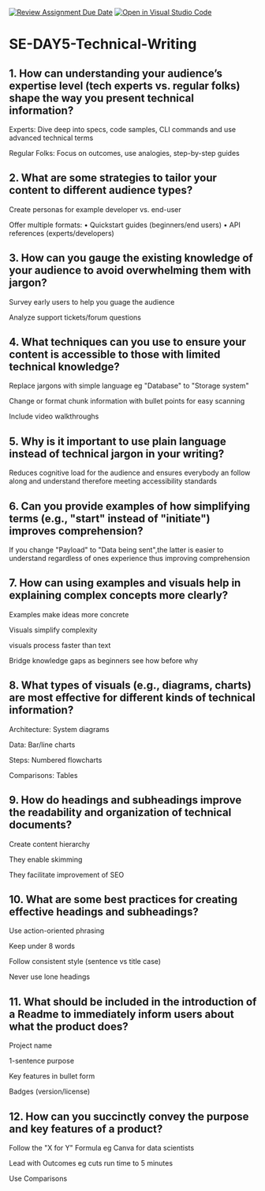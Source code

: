 [![Review Assignment Due Date](https://classroom.github.com/assets/deadline-readme-button-22041afd0340ce965d47ae6ef1cefeee28c7c493a6346c4f15d667ab976d596c.svg)](https://classroom.github.com/a/zsAR-pyY)
[![Open in Visual Studio Code](https://classroom.github.com/assets/open-in-vscode-2e0aaae1b6195c2367325f4f02e2d04e9abb55f0b24a779b69b11b9e10269abc.svg)](https://classroom.github.com/online_ide?assignment_repo_id=18927187&assignment_repo_type=AssignmentRepo)
# SE-DAY5-Technical-Writing
## 1. How can understanding your audience’s expertise level (tech experts vs. regular folks) shape the way you present technical information?
Experts: Dive deep into specs, code samples, CLI commands and use advanced technical terms

Regular Folks: Focus on outcomes, use analogies, step-by-step guides

## 2. What are some strategies to tailor your content to different audience types?
Create personas for example developer vs. end-user

Offer multiple formats:
• Quickstart guides (beginners/end users)
• API references (experts/developers)


## 3. How can you gauge the existing knowledge of your audience to avoid overwhelming them with jargon?

Survey early users to help you guage the audience

Analyze support tickets/forum questions

## 4. What techniques can you use to ensure your content is accessible to those with limited technical knowledge?
Replace jargons with simple language eg "Database" to "Storage system"

Change or format chunk information with bullet points for easy scanning

Include video walkthroughs

## 5. Why is it important to use plain language instead of technical jargon in your writing?

Reduces cognitive load for the audience and ensures everybody an follow along and understand therefore meeting accessibility standards


## 6. Can you provide examples of how simplifying terms (e.g., "start" instead of "initiate") improves comprehension?

If you change "Payload" to "Data being sent",the latter is easier to understand regardless of ones experience thus improving comprehension

## 7. How can using examples and visuals help in explaining complex concepts more clearly?

Examples make ideas more concrete

Visuals simplify complexity

visuals process faster than text

Bridge knowledge gaps as beginners see how before why

## 8. What types of visuals (e.g., diagrams, charts) are most effective for different kinds of technical information?

Architecture: System diagrams

Data: Bar/line charts

Steps: Numbered flowcharts

Comparisons: Tables

## 9. How do headings and subheadings improve the readability and organization of technical documents?
Create content hierarchy

They enable skimming

They facilitate improvement of SEO


## 10. What are some best practices for creating effective headings and subheadings?

Use action-oriented phrasing

Keep under 8 words

Follow consistent style (sentence vs title case)

Never use lone headings


## 11. What should be included in the introduction of a Readme to immediately inform users about what the product does?

Project name

1-sentence purpose

Key features in bullet form

Badges (version/license)

## 12. How can you succinctly convey the purpose and key features of a product?

Follow the "X for Y" Formula eg Canva for data scientists

Lead with Outcomes eg cuts run time to 5 minutes

Use Comparisons 
